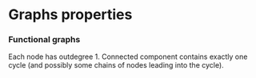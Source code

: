 # Graphs properties

### Functional graphs
Each node has outdegree 1. Connected component contains exactly one cycle (and possibly some chains of nodes leading into the cycle).
